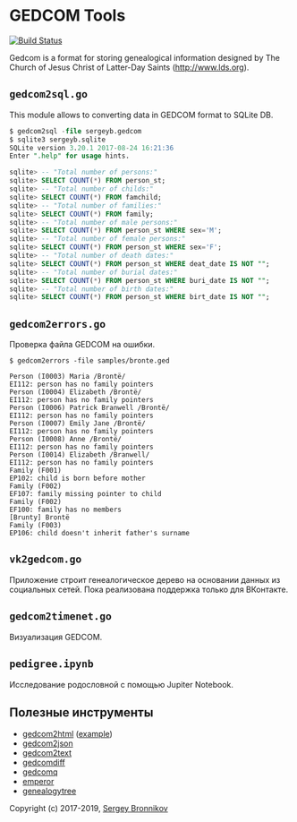 # GEDCOM Tools

[![Build
Status](https://travis-ci.org/ligurio/gedcom-tools.svg?branch=master)](https://travis-ci.org/ligurio/gedcom-tools)

Gedcom is a format for storing genealogical information designed by The Church
of Jesus Christ of Latter-Day Saints (http://www.lds.org).

## `gedcom2sql.go`

This module allows to converting data in GEDCOM format to SQLite DB.

```sql
$ gedcom2sql -file sergeyb.gedcom
$ sqlite3 sergeyb.sqlite
SQLite version 3.20.1 2017-08-24 16:21:36
Enter ".help" for usage hints.

sqlite> -- "Total number of persons:"
sqlite> SELECT COUNT(*) FROM person_st;
sqlite> -- "Total number of childs:"
sqlite> SELECT COUNT(*) FROM famchild;
sqlite> -- "Total number of families:"
sqlite> SELECT COUNT(*) FROM family;
sqlite> -- "Total number of male persons:"
sqlite> SELECT COUNT(*) FROM person_st WHERE sex='M';
sqlite> -- "Total number of female persons:"
sqlite> SELECT COUNT(*) FROM person_st WHERE sex='F';
sqlite> -- "Total number of death dates:"
sqlite> SELECT COUNT(*) FROM person_st WHERE deat_date IS NOT "";
sqlite> -- "Total number of burial dates:"
sqlite> SELECT COUNT(*) FROM person_st WHERE buri_date IS NOT "";
sqlite> -- "Total number of birth dates:"
sqlite> SELECT COUNT(*) FROM person_st WHERE birt_date IS NOT "";
```

## `gedcom2errors.go`

Проверка файла GEDCOM на ошибки.

```
$ gedcom2errors -file samples/bronte.ged

Person (I0003) Maria /Brontë/
EI112: person has no family pointers
Person (I0004) Elizabeth /Brontë/
EI112: person has no family pointers
Person (I0006) Patrick Branwell /Brontë/
EI112: person has no family pointers
Person (I0007) Emily Jane /Brontë/
EI112: person has no family pointers
Person (I0008) Anne /Brontë/
EI112: person has no family pointers
Person (I0014) Elizabeth /Branwell/
EI112: person has no family pointers
Family (F001)
EP102: child is born before mother
Family (F002)
EF107: family missing pointer to child
Family (F002)
EF100: family has no members
[Brunty] Brontë
Family (F003)
EP106: child doesn't inherit father's surname
```

## `vk2gedcom.go`

Приложение строит генеалогическое дерево на основании данных из социальных
сетей. Пока реализована поддержка только для ВКонтакте.

## `gedcom2timenet.go`

Визуализация GEDCOM.

## `pedigree.ipynb`

Исследование родословной с помощью Jupiter Notebook.

## Полезные инструменты

- [gedcom2html](https://godoc.org/github.com/elliotchance/gedcom/gedcom2html) ([example](https://gedcom.app/royals/places.html))
- [gedcom2json](https://godoc.org/github.com/elliotchance/gedcom/gedcom2json)
- [gedcom2text](https://godoc.org/github.com/elliotchance/gedcom/gedcom2text)
- [gedcomdiff](https://godoc.org/github.com/elliotchance/gedcom/gedcomdiff)
- [gedcomq](https://godoc.org/github.com/elliotchance/gedcom/gedcomq)
- [emperor](https://github.com/bencrowder/emperor)
- [genealogytree](https://www.ctan.org/pkg/genealogytree)

Copyright (c) 2017-2019, [Sergey Bronnikov](https://bronevichok.ru/)
